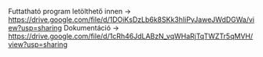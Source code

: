 Futtatható program letölthető innen ->  https://drive.google.com/file/d/1DOiKsDzLb6k8SKk3hIiPyJaweJWdDGWa/view?usp=sharing
Dokumentáció -> https://drive.google.com/file/d/1cRh46JdLABzN_vqWHaRjTqTWZTr5qMVH/view?usp=sharing
